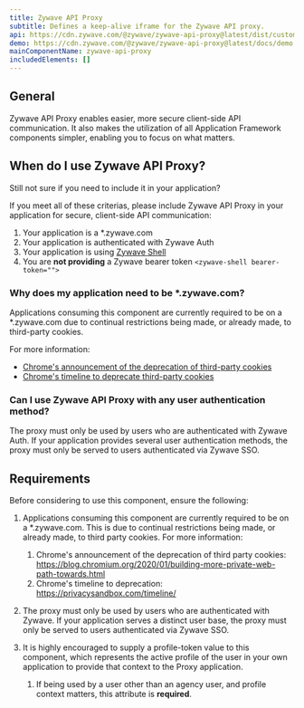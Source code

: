 ```yaml
---
title: Zywave API Proxy
subtitle: Defines a keep-alive iframe for the Zywave API proxy.
api: https://cdn.zywave.com/@zywave/zywave-api-proxy@latest/dist/custom-elements.json
demo: https://cdn.zywave.com/@zywave/zywave-api-proxy@latest/docs/demo.html
mainComponentName: zywave-api-proxy
includedElements: []
---
```


## General

Zywave API Proxy enables easier, more secure client-side API communication. It also makes the utilization of all Application Framework components simpler, enabling you to focus on what matters.

<docs-spacer></docs-spacer>

## When do I use Zywave API Proxy?

Still not sure if you need to include it in your application?

If you meet all of these criterias, please include Zywave API Proxy in your application for secure, client-side API communication:

1. Your application is a *.zywave.com
1. Your application is authenticated with Zywave Auth
1. Your application is using [Zywave Shell](/application-framework/components/shell/)
1. You are **not providing** a Zywave bearer token `<zywave-shell bearer-token="">`

<docs-spacer size="small"></docs-spacer>

### Why does my application need to be *.zywave.com?
Applications consuming this component are currently required to be on a *.zywave.com due to continual restrictions being made, or already made, to third-party cookies.

For more information:
* [Chrome's announcement of the deprecation of third-party cookies](https://blog.chromium.org/2020/01/building-more-private-web-path-towards.html)
* [Chrome's timeline to deprecate third-party cookies](https://privacysandbox.com/timeline/)

<docs-spacer size="small"></docs-spacer>

### Can I use Zywave API Proxy with any user authentication method?
The proxy must only be used by users who are authenticated with Zywave Auth. If your application provides several user authentication methods, the proxy must only be served to users authenticated via Zywave SSO.

<docs-spacer></docs-spacer>

## Requirements

Before considering to use this component, ensure the following:

1. Applications consuming this component are currently required to be on a *.zywave.com. This is due to continual restrictions being made, or already made, to third party cookies. For more information:

   1. Chrome's announcement of the deprecation of third party cookies: <https://blog.chromium.org/2020/01/building-more-private-web-path-towards.html>
   2. Chrome's timeline to deprecation: <https://privacysandbox.com/timeline/>
2. The proxy must only be used by users who are authenticated with Zywave. If your application serves a distinct user base, the proxy must only be served to users authenticated via Zywave SSO.
3. It is highly encouraged to supply a profile-token value to this component, which represents the active profile of the user in your own application to provide that context to the Proxy application.

   1. If being used by a user other than an agency user, and profile context matters, this attribute is **required**.